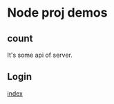 # Node proj demos

## count 

It's some api of server.

## Login

[index](https://life1st.github.io/nodeDemos/login/client/index.html)